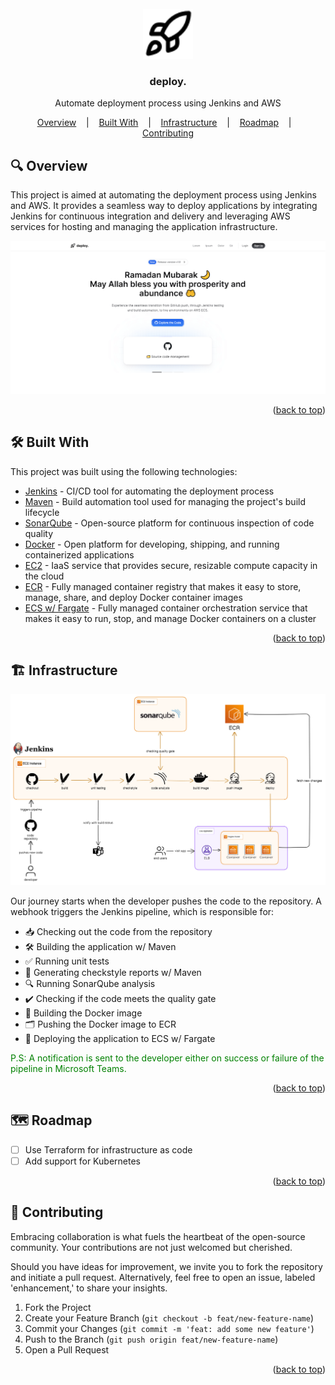 <div id="readme-top"></div>

<!-- PROJECT LOGO -->
<br />
<div align="center">
  <a href="https://github.com/othneildrew/Best-README-Template">
    <img src="images/logo.svg" alt="Logo" width="80" height="80">
  </a>

  <h3 align="center">deploy.</h3>

  <p align="center">
    Automate deployment process using Jenkins and AWS

  </p>
</div>

<p align="center">
  <a href="#overview">Overview</a>
  &nbsp;&nbsp;&nbsp;|&nbsp;&nbsp;&nbsp;
  <a href="#built-with">Built With</a>
  &nbsp;&nbsp;&nbsp;|&nbsp;&nbsp;&nbsp;
  <a href="#infrastructure">Infrastructure</a>
  &nbsp;&nbsp;&nbsp;|&nbsp;&nbsp;&nbsp;
  <a href="#roadmap">Roadmap</a>
  &nbsp;&nbsp;&nbsp;|&nbsp;&nbsp;&nbsp;
  <a href="#contributing">Contributing</a>

</p>

## 🔍 Overview

This project is aimed at automating the deployment process using Jenkins and AWS. It provides a seamless way to deploy applications by integrating Jenkins for continuous integration and delivery and leveraging AWS services for hosting and managing the application infrastructure.

![Deploy. Screenshot][product-screenshot]

<p align="right">(<a href="#readme-top">back to top</a>)</p>

## 🛠️ Built With

This project was built using the following technologies:

- [Jenkins](https://www.jenkins.io/) - CI/CD tool for automating the deployment process
- [Maven](https://maven.apache.org/) - Build automation tool used for managing the project's build lifecycle
- [SonarQube](https://www.sonarqube.org/) - Open-source platform for continuous inspection of code quality
- [Docker](https://www.docker.com/) - Open platform for developing, shipping, and running containerized applications
- [EC2](https://aws.amazon.com/ec2/) - IaaS service that provides secure, resizable compute capacity in the cloud
- [ECR](https://aws.amazon.com/ecr/) - Fully managed container registry that makes it easy to store, manage, share, and deploy Docker container images
- [ECS w/ Fargate](https://aws.amazon.com/ecs/) - Fully managed container orchestration service that makes it easy to run, stop, and manage Docker containers on a cluster

<p align="right">(<a href="#readme-top">back to top</a>)</p>

## 🏗️ Infrastructure

![Jenkins Pipeline][jenkins-pipeline]

Our journey starts when the developer pushes the code to the repository. A webhook triggers the Jenkins pipeline, which is responsible for:

- 📥 Checking out the code from the repository
- 🛠️ Building the application w/ Maven
- ✅ Running unit tests
- 📑 Generating checkstyle reports w/ Maven
- 🔍 Running SonarQube analysis
- ✔️ Checking if the code meets the quality gate
- 🐳 Building the Docker image
- 🗂️ Pushing the Docker image to ECR
- 🚀 Deploying the application to ECS w/ Fargate

<span style="color:green">P.S: A notification is sent to the developer either on success or failure of the pipeline in Microsoft Teams.</span>

<p align="right">(<a href="#readme-top">back to top</a>)</p>

## 🗺️ Roadmap

- [ ] Use Terraform for infrastructure as code
- [ ] Add support for Kubernetes

<p align="right">(<a href="#readme-top">back to top</a>)</p>

## 👥 Contributing

Embracing collaboration is what fuels the heartbeat of the open-source community. Your contributions are not just welcomed but cherished.

Should you have ideas for improvement, we invite you to fork the repository and initiate a pull request. Alternatively, feel free to open an issue, labeled 'enhancement,' to share your insights.

1. Fork the Project
2. Create your Feature Branch (`git checkout -b feat/new-feature-name`)
3. Commit your Changes (`git commit -m 'feat: add some new feature'`)
4. Push to the Branch (`git push origin feat/new-feature-name`)
5. Open a Pull Request

<p align="right">(<a href="#readme-top">back to top</a>)</p>

<!-- MARKDOWN LINKS & IMAGES -->

[product-screenshot]: images/demo.gif
[jenkins-pipeline]: images/pipeline.png
